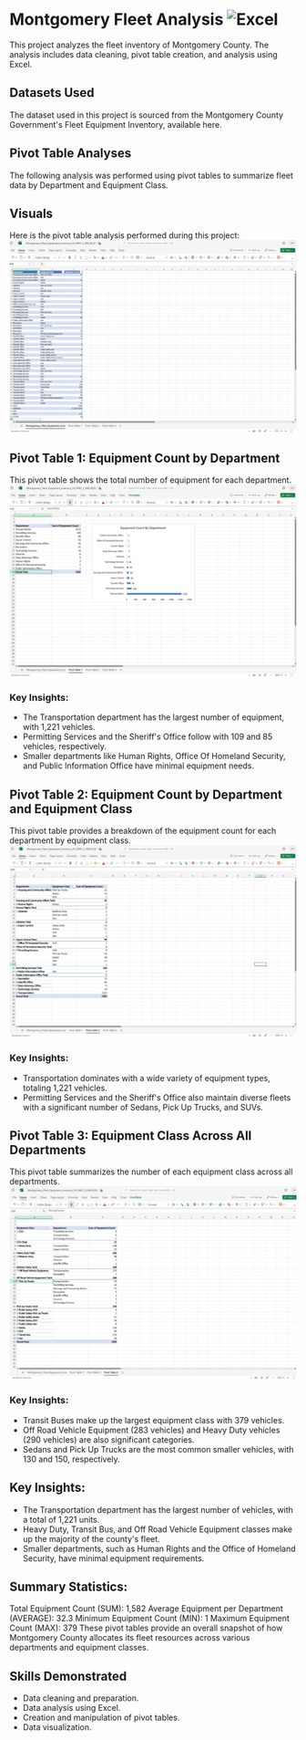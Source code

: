 # Montgomery Fleet Analysis  ![Excel](https://img.shields.io/badge/-Excel-217346?style=flat&logo=microsoft-excel&logoColor=white)
This project analyzes the fleet inventory of Montgomery County. The analysis includes data cleaning, pivot table creation, and analysis using Excel.

## Datasets Used
The dataset used in this project is sourced from the Montgomery County Government's Fleet Equipment Inventory, available here.

## Pivot Table Analyses
The following analysis was performed using pivot tables to summarize fleet data by Department and Equipment Class.

## Visuals
Here is the pivot table analysis performed during this project:
![Description of the image](https://github.com/DavidDanielz/Montgomery-Fleet-Analysis-Excel/blob/main/Excel%20Screenshot%201.jpeg?raw=true)

## Pivot Table 1: Equipment Count by Department
This pivot table shows the total number of equipment for each department.
![Description of the image](https://github.com/DavidDanielz/Montgomery-Fleet-Analysis-Excel/blob/main/Excel%20Screenshot%202.jpeg?raw=true)
### Key Insights:
- The Transportation department has the largest number of equipment, with 1,221 vehicles.
- Permitting Services and the Sheriff's Office follow with 109 and 85 vehicles, respectively.
- Smaller departments like Human Rights, Office Of Homeland Security, and Public Information Office have minimal equipment needs.

## Pivot Table 2: Equipment Count by Department and Equipment Class
This pivot table provides a breakdown of the equipment count for each department by equipment class.
![Description of the image](https://github.com/DavidDanielz/Montgomery-Fleet-Analysis-Excel/blob/main/Excel%20Screenshot%203.jpeg?raw=true)
### Key Insights:
- Transportation dominates with a wide variety of equipment types, totaling 1,221 vehicles.
- Permitting Services and the Sheriff's Office also maintain diverse fleets with a significant number of Sedans, Pick Up Trucks, and SUVs.

## Pivot Table 3: Equipment Class Across All Departments
This pivot table summarizes the number of each equipment class across all departments.
![Description of the image](https://github.com/DavidDanielz/Montgomery-Fleet-Analysis-Excel/blob/main/Excel%20Screenshot%204.jpeg?raw=true)
### Key Insights:
- Transit Buses make up the largest equipment class with 379 vehicles.
- Off Road Vehicle Equipment (283 vehicles) and Heavy Duty vehicles (290 vehicles) are also significant categories.
- Sedans and Pick Up Trucks are the most common smaller vehicles, with 130 and 150, respectively.


## Key Insights:
- The Transportation department has the largest number of vehicles, with a total of 1,221 units.
- Heavy Duty, Transit Bus, and Off Road Vehicle Equipment classes make up the majority of the county's fleet.
- Smaller departments, such as Human Rights and the Office of Homeland Security, have minimal equipment requirements.

## Summary Statistics:
Total Equipment Count (SUM): 1,582
Average Equipment per Department (AVERAGE): 32.3
Minimum Equipment Count (MIN): 1
Maximum Equipment Count (MAX): 379
These pivot tables provide an overall snapshot of how Montgomery County allocates its fleet resources across various departments and equipment classes.

## Skills Demonstrated
- Data cleaning and preparation.
- Data analysis using Excel.
- Creation and manipulation of pivot tables.
- Data visualization.
